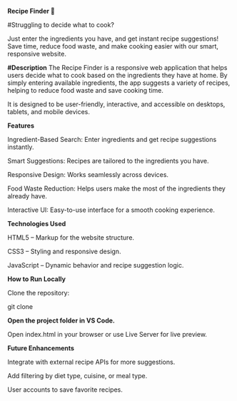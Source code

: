 **Recipe Finder 🍲**

#Struggling to decide what to cook?

Just enter the ingredients you have, and get instant recipe suggestions! Save time, reduce food waste, and make cooking easier with our smart, responsive website.

**#Description**
The Recipe Finder is a responsive web application that helps users decide what to cook based on the ingredients they have at home. By simply entering available ingredients, the app suggests a variety of recipes, helping to reduce food waste and save cooking time.

It is designed to be user-friendly, interactive, and accessible on desktops, tablets, and mobile devices.

**Features**

Ingredient-Based Search: Enter ingredients and get recipe suggestions instantly.

Smart Suggestions: Recipes are tailored to the ingredients you have.

Responsive Design: Works seamlessly across devices.

Food Waste Reduction: Helps users make the most of the ingredients they already have.

Interactive UI: Easy-to-use interface for a smooth cooking experience.

**Technologies Used**

HTML5 – Markup for the website structure.

CSS3 – Styling and responsive design.

JavaScript – Dynamic behavior and recipe suggestion logic.

**How to Run Locally**

Clone the repository:

git clone <your-repo-url>


**Open the project folder in VS Code.**

Open index.html in your browser or use Live Server for live preview.

**Future Enhancements**

Integrate with external recipe APIs for more suggestions.

Add filtering by diet type, cuisine, or meal type.

User accounts to save favorite recipes.

